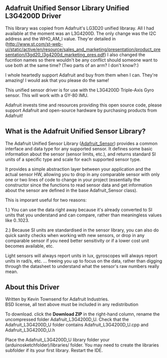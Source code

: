 ## Adafruit Unified Sensor Library Unified L3G4200D Driver ##

This library was copied from Adafruit's LG3D20 unified libraray.  All I had available at the moment was an L3G4200D.  The only change was the I2C address and the WHO_AM_I value.  They'er detailed in (http://www.st.com/st-web-ui/static/active/en/resource/sales_and_marketing/presentation/product_presentation/l3gd20_l3g4200d_marketing_pres.pdf)  I also changed the fucntion names so there wouldn't be any conflict should someone want to use both at the same time?  (Two parts of an arm?  I don't know?:)

I whole heartedly support Adafruit and buy from them when I can.  They're amazing!  I would ask that you please do the same!

This unified sensor driver is for use with the L3G4200D Triple-Axis Gyro sensor.  This will work with a GY-80 IMU.  




Adafruit invests time and resources providing this open source code, 
please support Adafruit and open-source hardware by purchasing 
products from Adafruit!






## What is the Adafruit Unified Sensor Library? ##

The Adafruit Unified Sensor Library ([Adafruit_Sensor](https://github.com/adafruit/Adafruit_Sensor)) provides a common interface and data type for any supported sensor.  It defines some basic information about the sensor (sensor limits, etc.), and returns standard SI units of a specific type and scale for each supported sensor type.

It provides a simple abstraction layer between your application and the actual sensor HW, allowing you to drop in any comparable sensor with only one or two lines of code to change in your project (essentially the constructor since the functions to read sensor data and get information about the sensor are defined in the base Adafruit_Sensor class).

This is imporant useful for two reasons:

1.) You can use the data right away because it's already converted to SI units that you understand and can compare, rather than meaningless values like 0..1023.

2.) Because SI units are standardised in the sensor library, you can also do quick sanity checks when working with new sensors, or drop in any comparable sensor if you need better sensitivity or if a lower cost unit becomes available, etc. 

Light sensors will always report units in lux, gyroscopes will always report units in rad/s, etc. ... freeing you up to focus on the data, rather than digging through the datasheet to understand what the sensor's raw numbers really mean.

## About this Driver ##

Written by Kevin Townsend for Adafruit Industries.  
BSD license, all text above must be included in any redistribution

To download. click the **Download ZIP** in the right-hand column, rename the uncompressed folder Adafruit_L3G4200D_U. Check that the Adafruit_L3G4200D_U folder contains Adafruit_L3G4200D_U.cpp and Adafruit_L3G4200D_U.h

Place the Adafruit_L3G4200D_U library folder your (arduinosketchfolder)/libraries/ folder. You may need to create the libraries subfolder if its your first library. Restart the IDE.
